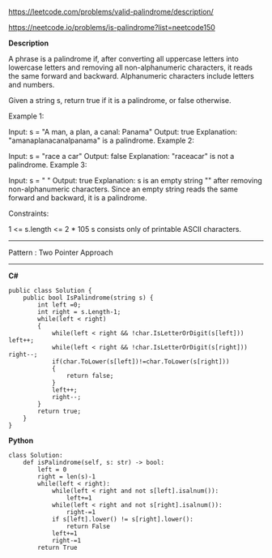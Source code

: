 https://leetcode.com/problems/valid-palindrome/description/

https://neetcode.io/problems/is-palindrome?list=neetcode150

**Description**

A phrase is a palindrome if, after converting all uppercase letters into lowercase letters and removing all non-alphanumeric characters, it reads the same forward and backward. Alphanumeric characters include letters and numbers.

Given a string s, return true if it is a palindrome, or false otherwise.

 

Example 1:

Input: s = "A man, a plan, a canal: Panama"
Output: true
Explanation: "amanaplanacanalpanama" is a palindrome.
Example 2:

Input: s = "race a car"
Output: false
Explanation: "raceacar" is not a palindrome.
Example 3:

Input: s = " "
Output: true
Explanation: s is an empty string "" after removing non-alphanumeric characters.
Since an empty string reads the same forward and backward, it is a palindrome.
 

Constraints:

1 <= s.length <= 2 * 105
s consists only of printable ASCII characters.

----

Pattern : Two Pointer Approach

-----

**C#**

    public class Solution {
        public bool IsPalindrome(string s) {
            int left =0;
            int right = s.Length-1;
            while(left < right)
            {
                while(left < right && !char.IsLetterOrDigit(s[left])) left++;
                while(left < right && !char.IsLetterOrDigit(s[right])) right--;
                if(char.ToLower(s[left])!=char.ToLower(s[right]))
                {
                    return false;
                }
                left++;
                right--;
            }
            return true;
        }
    }

**Python**

    class Solution:
        def isPalindrome(self, s: str) -> bool:
            left = 0
            right = len(s)-1
            while(left < right):
                while(left < right and not s[left].isalnum()):
                    left+=1
                while(left < right and not s[right].isalnum()):
                    right-=1
                if s[left].lower() != s[right].lower():
                    return False
                left+=1
                right-=1
            return True         

